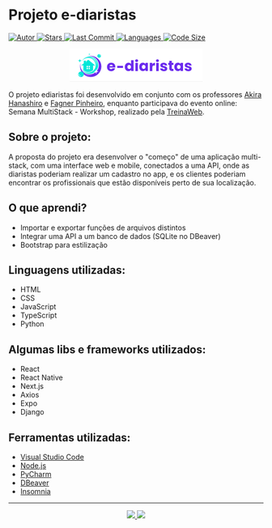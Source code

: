 # Projeto e-diaristas

<a href="https://github.com/shioheii">
  <img alt="Autor" src="https://img.shields.io/badge/autor-Bruno%20Shiohei%20Kinoshita%20do%20Nascimento-DB3833">
</a>
<a href="#">
  <img alt="Stars" src="https://img.shields.io/github/stars/shioheii/ediaristas?color=DB3833">
</a>
<a href="#">
  <img alt="Last Commit" src="https://img.shields.io/github/last-commit/shioheii/ediaristas?color=DB3833">
</a>
<a href="#">
  <img alt="Languages" src="https://img.shields.io/github/languages/count/shioheii/ediaristas?color=DB3833">
</a>
<a href="#">
  <img alt="Code Size" src="https://img.shields.io/github/languages/code-size/shioheii/ediaristas?color=DB3833">
</a><br />

<p align="center">
  <img src="./images/logo.png" alt="Logo">
</p>

O projeto ediaristas foi desenvolvido em conjunto com os professores [Akira Hanashiro](https://github.com/hanashiro) e [Fagner Pinheiro](https://github.com/fagnerpsantos), enquanto participava do evento online: Semana MultiStack - Workshop, realizado pela [TreinaWeb](https://www.treinaweb.com.br/?gclid=Cj0KCQjwtrSLBhCLARIsACh6Rmi3DGUvzdSSAIIUuiO5q3WNbePfaEsLayAvcEtfEdu42vP3KHLriCgaAnhsEALw_wcB).

## Sobre o projeto:

A proposta do projeto era desenvolver o "começo" de uma aplicação multi-stack, com uma interface web e mobile, conectados a uma API, onde as diaristas poderiam realizar um cadastro no app, e os clientes poderiam encontrar os profissionais que estão disponíveis perto de sua localização.

## O que aprendi?

- Importar e exportar funções de arquivos distintos
- Integrar uma API a um banco de dados (SQLite no DBeaver)
- Bootstrap para estilização

## Linguagens utilizadas:

- HTML
- CSS
- JavaScript
- TypeScript
- Python

## Algumas libs e frameworks utilizados:

- React
- React Native
- Next.js
- Axios
- Expo
- Django

## Ferramentas utilizadas:

- [Visual Studio Code](https://code.visualstudio.com/)
- [Node.js](https://nodejs.org/en/)
- [PyCharm](https://www.jetbrains.com/pt-br/pycharm/download/#section=windows)
- [DBeaver](https://dbeaver.io/download/)
- [Insomnia](https://insomnia.rest/download)

<!--## Links para as seções do projeto
- [Front-end]()
- [Back-end]()
- [Mobile]()
-->

---

<p align="center">
  <a alt="Bruno Shiohei Kinoshita do Nascimento Linkedin" href="https://www.linkedin.com/in/bruno-shiohei-24b27621a/">
    <img src="https://img.shields.io/badge/LinkedIn-Bruno%20Shiohei%20Kinoshita%20do%20Nascimento-blue?logo=linkedin">
  </a>
  <a alt="Bruno Shiohei Kinoshita do Nascimento GitHub" href="https://github.com/shioheii">
    <img src="https://img.shields.io/badge/GitHub-shioheii-lightgrey?logo=github">
  </a>
</p>
